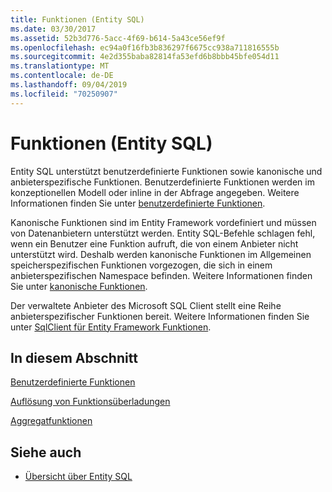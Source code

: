 ```yaml
---
title: Funktionen (Entity SQL)
ms.date: 03/30/2017
ms.assetid: 52b3d776-5acc-4f69-b614-5a43ce56ef9f
ms.openlocfilehash: ec94a0f16fb3b836297f6675cc938a711816555b
ms.sourcegitcommit: 4e2d355baba82814fa53efd6b8bbb45bfe054d11
ms.translationtype: MT
ms.contentlocale: de-DE
ms.lasthandoff: 09/04/2019
ms.locfileid: "70250907"
---
```

# <a name="functions-entity-sql"></a>Funktionen (Entity SQL)
Entity SQL unterstützt benutzerdefinierte Funktionen sowie kanonische und anbieterspezifische Funktionen. Benutzerdefinierte Funktionen werden im konzeptionellen Modell oder inline in der Abfrage angegeben. Weitere Informationen finden Sie unter [benutzerdefinierte Funktionen](user-defined-functions-entity-sql.md).  
  
 Kanonische Funktionen sind im Entity Framework vordefiniert und müssen von Datenanbietern unterstützt werden. Entity SQL-Befehle schlagen fehl, wenn ein Benutzer eine Funktion aufruft, die von einem Anbieter nicht unterstützt wird. Deshalb werden kanonische Funktionen im Allgemeinen speicherspezifischen Funktionen vorgezogen, die sich in einem anbieterspezifischen Namespace befinden. Weitere Informationen finden Sie unter [kanonische Funktionen](canonical-functions.md).  
  
 Der verwaltete Anbieter des Microsoft SQL Client stellt eine Reihe anbieterspezifischer Funktionen bereit. Weitere Informationen finden Sie unter [SqlClient für Entity Framework Funktionen](../sqlclient-for-ef-functions.md).  
  
## <a name="in-this-section"></a>In diesem Abschnitt  
 [Benutzerdefinierte Funktionen](user-defined-functions-entity-sql.md)  
  
 [Auflösung von Funktionsüberladungen](function-overload-resolution-entity-sql.md)  
  
 [Aggregatfunktionen](../aggregate-functions-sqlclient-for-entity-framework.md)  
  
## <a name="see-also"></a>Siehe auch

- [Übersicht über Entity SQL](entity-sql-overview.md)
